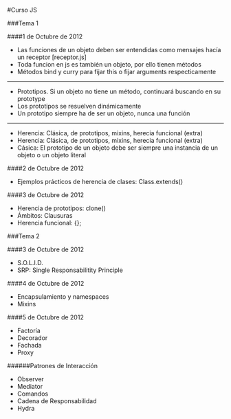 #Curso JS

###Tema 1

####1 de Octubre de 2012

* Las funciones de un objeto deben ser entendidas como mensajes hacía un receptor [receptor.js]
* Toda funcion en js es también un objeto, por ello tienen métodos
* Métodos bind y curry para fijar this o fijar arguments respecticamente

----

* Prototipos. Si un objeto no tiene un método, continuará buscando en su prototype
* Los prototipos se resuelven dinámicamente
* Un prototipo siempre ha de ser un objeto, nunca una función

----

* Herencia: Clásica, de prototipos, mixins, herecia funcional (extra)
* Herencia: Clásica, de prototipos, mixins, herecia funcional (extra)
* Cásica: El prototipo de un objeto debe ser siempre una instancia de un objeto o un objeto literal


####2 de Octubre de 2012

* Ejemplos prácticos de herencia de clases: Class.extends()

####3 de Octubre de 2012

* Herencia de prototipos: clone()
* Ámbitos: Clausuras
* Herencia funcional: {};

###Tema 2

####3 de Octubre de 2012

* S.O.L.I.D.
* SRP: Single Responsabilitity Principle

####4 de Octubre de 2012

* Encapsulamiento y namespaces
* Mixins

####5 de Octubre de 2012

* Factoría
* Decorador
* Fachada
* Proxy

######Patrones de Interacción

* Observer
* Mediator
* Comandos
* Cadena de Responsabilidad
* Hydra
